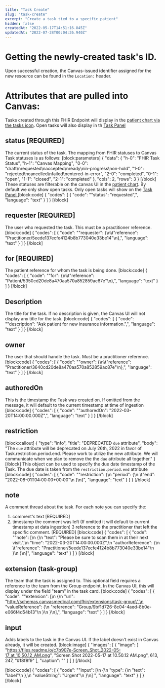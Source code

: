 ```yaml
---
title: "Task Create"
slug: "task-create"
excerpt: "Create a task tied to a specific patient"
hidden: false
createdAt: "2022-05-17T14:51:16.845Z"
updatedAt: "2022-07-28T00:04:26.940Z"
---
```

# Getting the newly-created task's ID.
Upon successful creation, the Canvas-issued identifier assigned for the new resource can be found in the `Location:` header.

# Attributes that are pulled into Canvas:

Tasks created through this FHIR Endpoint will display in the [patient chart via the tasks icon](https://canvas-medical.zendesk.com/hc/en-us/articles/360057545873-Tasks). Open tasks will also display in th [Task Panel ](https://canvas-medical.zendesk.com/hc/en-us/articles/360059339433-Task-List) 

## status [REQUIRED]

The current status of the task. The mapping from FHIR statuses to Canvas Task statuses is as follows:
[block:parameters]
{
  "data": {
    "h-0": "FHIR Task Status",
    "h-1": "Canvas Mapping",
    "0-0": "draft\nrequested\naccepted\nready\nin-progress\non-hold",
    "1-0": "rejected\ncancelled\nfailed\nentered-in-error",
    "2-0": "completed",
    "0-1": "open",
    "1-1": "closed",
    "2-1": "completed"
  },
  "cols": 2,
  "rows": 3
}
[/block]
These statuses are filterable on the canvas UI in the [patient chart](https://canvas-medical.zendesk.com/hc/en-us/articles/360057545873-Tasks). By default we only show open tasks. Only open tasks will show on the [Task Panel ](https://canvas-medical.zendesk.com/hc/en-us/articles/360059339433-Task-List) 
[block:code]
{
  "codes": [
    {
      "code": "\"status\": \"requested\",",
      "language": "text"
    }
  ]
}
[/block]
## requester [REQUIRED]

 The user who requested the task. This must be a practitioner reference.
[block:code]
{
  "codes": [
    {
      "code": "\"requester\": {\n\t\"reference\": \"Practitioner/5eede137ecfe4124b8b773040e33be14\"\n},",
      "language": "text"
    }
  ]
}
[/block]
## for [REQUIRED]

 The patient reference for whom the task is being done.
[block:code]
{
  "codes": [
    {
      "code": "\"for\": {\n\t\"reference\": \"Patient/5350cd20de8a470aa570a852859ac87e\"\n},",
      "language": "text"
    }
  ]
}
[/block]
##  Description

 The title for the task. If no description is given, the Canvas UI will not display any title for the task.
[block:code]
{
  "codes": [
    {
      "code": "\"description\": \"Ask patient for new insurance information.\",",
      "language": "text"
    }
  ]
}
[/block]
## owner 

 The user that should handle the task. Must be a practitioner reference.
[block:code]
{
  "codes": [
    {
      "code": "\"owner\": {\n\t\"reference\": \"Practitioner/3640cd20de8a470aa570a852859ac87e\"\n},",
      "language": "text"
    }
  ]
}
[/block]
## authoredOn

This is the timestamp the Task was created on. If omitted from the message, it will default to the current timestamp at time of ingestion
[block:code]
{
  "codes": [
    {
      "code": "\"authoredOn\": \"2022-03-20T14:00:00.000Z\",",
      "language": "text"
    }
  ]
}
[/block]
## restriction 
[block:callout]
{
  "type": "info",
  "title": "DEPRECATED `due` attribute",
  "body": "The `due` attribute will be deprecated on July 26th, 2022 in favor of Task.restriction.period.end. Please work to utilize the new attribute. We will communicate when we plan to remove the the `due` attribute all together."
}
[/block]
This object can be used to specify the due date timestamp of the Task. The due date is taken from the `restriction.period.end` attribute
[block:code]
{
  "codes": [
    {
      "code": "\"restriction\": {\n  \"period\": {\n  \t\"end\": \"2022-08-01T04:00:00+00:00\"\n  }\n}",
      "language": "text"
    }
  ]
}
[/block]
## note 

A comment thread about the task. For each note you can specify the:

1.  comment's text [REQUIRED]
2. timestamp the comment was left (If omitted it will default to current timestamp at data ingestion)
3  reference to the practitioner that left the specific comment. [REQUIRED]
[block:code]
{
  "codes": [
    {
      "code": "\"note\": [\n  {\n    \"text\": \"Please be sure to scan them in at their next visit.\",\n    \"time\": \"2022-03-20T14:00:00.000Z\",\n    \"authorReference\": {\n    \t\"reference\": \"Practitioner/5eede137ecfe4124b8b773040e33be14\"\n    }\n  }\n]",
      "language": "text"
    }
  ]
}
[/block]
## extension (task-group)

The team that the task is assigned to.  This optional field requires a reference to the team from the Group endpoint. In the Canvas UI, this will display under the field "team" in the task card.
[block:code]
{
  "codes": [
    {
      "code": "\"extension\": [\n  {\n    \"url\": \"http://schemas.canvasmedical.com/fhir/extensions/task-group\",\n    \"valueReference\": {\n      \"reference\": \"Group/9bf1d726-8c04-4aed-8b0e-e066f4d54b13\"\n    }\n  }\n],",
      "language": "text"
    }
  ]
}
[/block]
## input

Adds labels to the task in the Canvas UI. If the label doesn't exist in Canvas already, it will be created.
[block:image]
{
  "images": [
    {
      "image": [
        "https://files.readme.io/c7b907e-Screen_Shot_2022-05-17_at_10.50.12_AM.png",
        "Screen Shot 2022-05-17 at 10.50.12 AM.png",
        613,
        247,
        "#f8f8f9"
      ],
      "caption": ""
    }
  ]
}
[/block]

[block:code]
{
  "codes": [
    {
      "code": "\"input\": [\n  {\n    \"type\": {\n      \"text\": \"label\"\n    },\n    \"valueString\": \"Urgent\"\n  }\n]  ",
      "language": "text"
    }
  ]
}
[/block]